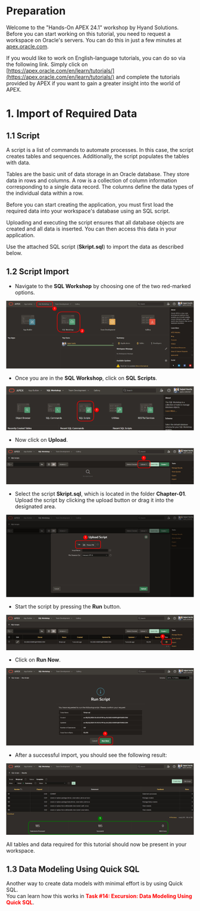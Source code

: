 # Preparation

Welcome to the "Hands-On APEX 24.1" workshop by Hyand Solutions.
Before you can start working on this tutorial, you need to request a workspace on Oracle's servers. You can do this in just a few minutes at [apex.oracle.com](apex.oracle.com).

If you would like to work on English-language tutorials, you can do so via the following link. Simply click on [https://apex.oracle.com/en/learn/tutorials/](https://apex.oracle.com/en/learn/tutorials/) and complete the tutorials provided by APEX if you want to gain a greater insight into the world of APEX.

# <a name="datenimport"></a> 1. Import of Required Data

## <a name="skript"></a> 1.1 Script

A script is a list of commands to automate processes. In this case, the script creates tables and sequences. Additionally, the script populates the tables with data.

Tables are the basic unit of data storage in an Oracle database. They store data in rows and columns. A row is a collection of column information corresponding to a single data record. The columns define the data types of the individual data within a row.

Before you can start creating the application, you must first load the required data into your workspace's database using an SQL script.

Uploading and executing the script ensures that all database objects are created and all data is inserted. You can then access this data in your application.

Use the attached SQL script (**Skript.sql**) to import the data as described below.

## <a name="skriptimport"></a> 1.2 Script Import

- Navigate to the **SQL Workshop** by choosing one of the two red-marked options.

![](../../assets/Chapter-01/Open_SQL_Workshop.jpg)

- Once you are in the **SQL Workshop**, click on **SQL Scripts**.

![](../../assets/Chapter-01/Open_SQL_Skripts.jpg)

- Now click on **Upload**.

![](../../assets/Chapter-01/SQL_Workshop_open_upload.jpg)

- Select the script **Skript.sql**, which is located in the folder **Chapter-01**. Upload the script by clicking the upload button or drag it into the designated area.

![](../../assets/Chapter-01/SQL_Workshop_upload_Skript.jpg)

- Start the script by pressing the **Run** button.

![](../../assets/Chapter-01/SQL_Workshop_run_Skript_1.jpg)

- Click on **Run Now**.

![](../../assets/Chapter-01/SQL_Workshop_run_Skript_2.jpg)

- After a successful import, you should see the following result:

![](../../assets/Chapter-01/SQL_Workshop_result.jpg)

All tables and data required for this tutorial should now be present in your workspace.

## <a name="datenmodellierung"></a>1.3 Data Modeling Using Quick SQL

Another way to create data models with minimal effort is by using Quick SQL.  
You can learn how this works in <span style="color:red">**Task #14: Excursion: Data Modeling Using Quick SQL**</span>.